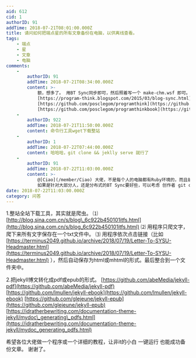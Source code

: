 ```yaml
---
aid: 612
cid: 1
authorID: 91
addTime: 2018-07-21T08:01:00.000Z
title: 请问如何把端点星的所有文章备份在电脑，以供离线查看。
tags:
    - 端点
    - 星
    - 文章
    - 电脑
comments:
    -
        authorID: 91
        addTime: 2018-07-21T08:34:00.000Z
        content: >-
            额，想多了。 用BT Sync同步即可，然后照着写一个 make-chm.wsf 即可。 参考编程随想的博客：
            [https://program-think.blogspot.com/2015/03/blog-sync.html](https://program-think.blogspot.com/2015/03/blog-sync.html)
            [https://github.com/posclegom/programthink](https://github.com/posclegom/programthink)
            [https://github.com/posclegom/programthinkbook](https://github.com/posclegom/programthinkbook)
    -
        authorID: 922
        addTime: 2018-07-21T11:50:00.000Z
        content: 命令行工具wget下载整站
    -
        authorID: 1
        addTime: 2018-07-22T07:44:00.000Z
        content: 哈哈哈，git clone && jeklly serve 就行了
    -
        authorID: 91
        addTime: 2018-07-22T11:03:00.000Z
        content: >-
            @[Ciao](/member/Ciao) 大佬，不是每个人的电脑都有Ruby环境的，而且前提还要github不挂。
            如果是针对大部分人，还是分布式的BT Sync要好些，可以考虑 创作者 git clone到自己电脑上后发一个key，以供大家同步：）
date: 2018-07-22T11:03:00.000Z
category: 问答
---
```


1.整站全站下载工具，其实就是爬虫。 ⑴ [http://blog.sina.com.cn/s/blog\_6c922b450101itfs.html](http://blog.sina.com.cn/s/blog_6c922b450101itfs.html) ⑵ 用程序只爬文字，爬下来所有文字保存在一个txt文件中。 ⑶ 用程序依次点击链接（比如 [https://terminus2049.github.io/archive/2018/07/19/Letter-To-SYSU-Headmaster.html](https://terminus2049.github.io/archive/2018/07/19/Letter-To-SYSU-Headmaster.html) ），然后自动保存为html或mhtml的形式。最后整合到一个文件夹中。

2.把jekyll博文转化成pdf或epub的形式。 [https://github.com/abeMedia/jekyll-pdf](https://github.com/abeMedia/jekyll-pdf) [https://github.com/lmullen/jekyll-ebook](https://github.com/lmullen/jekyll-ebook) [https://github.com/glejeune/jekyll-epub](https://github.com/glejeune/jekyll-epub) [https://idratherbewriting.com/documentation-theme-jekyll/mydoc\_generating\_pdfs.html](https://idratherbewriting.com/documentation-theme-jekyll/mydoc_generating_pdfs.html)

希望各位大佬做一个程序或一个详细的教程，让非it的小白 一键运行 也能成功备份文章。 谢谢了。
